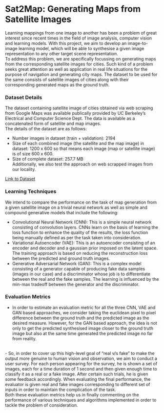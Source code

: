 # Sat2Map: Generating Maps from Satellite Images

Learning mappings from one image to another has been a problem of great interest since recent times in the field of image analysis, computer vision and learning models. With this project, we aim to develop an image-to-image learning model, which will be able to synthesise a given image representation to any other target scene representation.  <br>
To address this problem, we are specifically focussing on generating maps from the corresponding satellite images for cities. Such kind of a problem seeks great attention as well as application in real life situations for the purpose of navigation and generating city maps. The dataset to be used for the same consists of satellite images of cities along with their corresponding generated maps as the ground truth. 

### Dataset Details 
The dataset containing satellite image of cities obtained via web scraping from Google Maps was available publically provided by UC Berkeley’s Electrical and Computer Science Dept. The data is available as a concatenated form of satellite and map images. <br>
The details of the dataset are as follows: 
* Number images in dataset (train + validation): 2194 
* Size of each combined image (the satellite and the map image) in dataset: 1200 x 600 so that means each image (map or satellite image) is of size 600 x 600. 
* Size of complete dataset: 257.7 MB <br>
Additionally, we also test the approach on web scrapped images from our locality.

<a href="http://efrosgans.eecs.berkeley.edu/pix2pix/datasets/">Link to Dataset</a>

### Learning Techniques 
We intend to compare the performance on the task of map generation from a given satellite image on a trivial neural network as well as simple and compound generative models that include the following: 
* Convolutional Neural Network (CNN): This is a simple neural network consisting of convolution layers. CNNs learn on the basis of learning the loss function to enhance the quality of the results, the loss function being manually defined as per the task taken into consideration. 
* Variational Autoencoder (VAE): This is an autoencoder consisting of an encoder and decoder and a gaussian prior imposed on the latent space. The training approach is based on reducing the reconstruction loss between the predicted and ground truth images. 
* Generative Adversarial Network (GAN): This is a complex model consisting of a generator capable of producing fake data samples (images in our case) and a discriminator whose job is to differentiate between the real and the fake samples. The learning is influenced by the min-max tradeoff between the generator and the discriminator. 

### Evaluation Metrics 
- In order to estimate an evaluation metric for all the three CNN, VAE and GAN based approaches, we consider taking the euclidean pixel to pixel difference between the ground truth and the predicted image as the desired measure. However, for the GAN based approach, the idea is not only to get the predicted synthesised image closer to the ground truth image but also at the same time generated the predicted image no far from reality. 
<br> 
- So, in order to cover up this high-level goal of “real v/s fake” to make the output more genuine to human vision and observation, we aim to conduct a user survey. For each person appearing for the survey, he is shown a set of images, each for a time duration of 1 second and then given enough time to classify it as a real or a fake image. After certain such trials, he is given some feedback accordingly. When evaluating the final performance, the evaluator is given real and fake images corresponding to different set of inputs in order to maintain the complication of the task.
<br>
Both these evaluation metrics help us in finally commenting on the performance of various techniques and algorithms implemented in order to tackle the problem of consideration.

